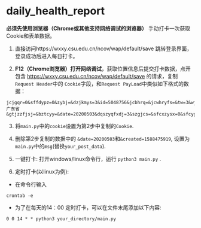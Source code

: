 # daily_health_report
**必须先使用浏览器（Chrome或其他支持网络调试的浏览器）** 手动打卡一次获取Cookie和表单数据。
<br />

1. 直接访问https://wxxy.csu.edu.cn/ncov/wap/default/save 跳转登录界面，登录成功后进入每日打卡。

2. **F12（Chrome浏览器）打开网络调试**，获取位置信息后提交打卡数据，点开包含 https://wxxy.csu.edu.cn/ncov/wap/default/save 的请求，复制`Request Header`中的 `Cookie`字段，和`Request PayLoad`中类似如下格式的数据：

```
jcjgqr=0&sffdypz=0&zybj=&dzjkmys=3&id=5048756&jcbhrq=&jcwhryfs=&tw=3&wjtw=&jhfjhbcc=&glksrq=&sfjcbh=0&created=1588475919&province=广东省
&gtjzzfjsj=&bztcyy=&date=20200503&dqszyqfxdj=3&szgjcs=&sfcxzysx=0&sfcyglq=0..........
```

3. 将`main.py`中的`cookie`设置为第2步中复制的`Cookie`.

4. 删除第2步复制的数据中的 `&date=20200503`和`&created=1588475919`, 设置为`main.py`中的`msg`(替换`your_post_data`).

5. 一键打卡: 打开windows/linux命令行，运行 `python3 main.py` .

6. 定时打卡(以linux为例):
* 在命令行输入
```
crontab -e 
```
* 为了在每天的14：00 定时打卡，可以在文件末尾添加以下内容: 
```
0 0 14 * * python3 your_directory/main.py
```
